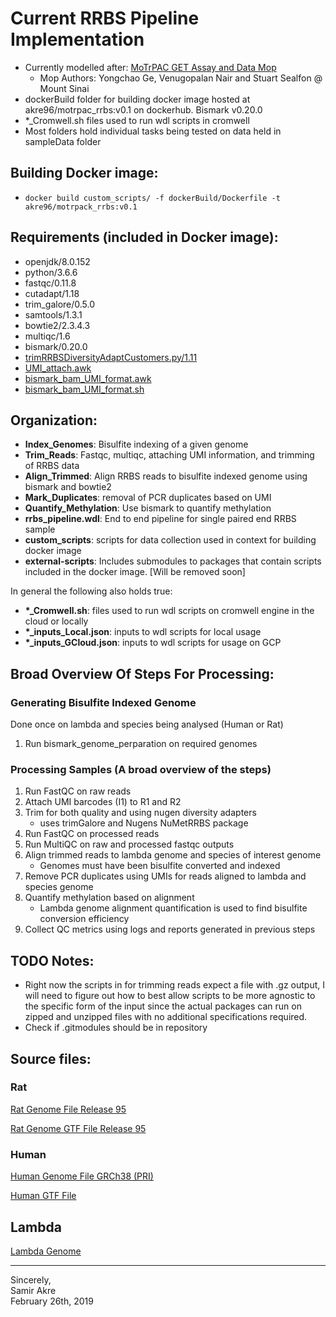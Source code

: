 # Current RRBS Pipeline Implementation
  - Currently modelled after: [MoTrPAC GET Assay and Data Mop](https://docs.google.com/document/d/1xlFiax4MTSzNZS3SpG6i3Z3XwuGkMPgONV1QPTObjcA/edit)
    - Mop Authors: Yongchao Ge, Venugopalan Nair and Stuart Sealfon @ Mount Sinai
  - dockerBuild folder for building docker image hosted at akre96/motrpac_rrbs:v0.1 on dockerhub. Bismark v0.20.0 
  - *_Cromwell.sh files used to run wdl scripts in cromwell
  - Most folders hold individual tasks being tested on data held in sampleData folder

## Building Docker image:
  - `docker build custom_scripts/ -f dockerBuild/Dockerfile -t akre96/motrpack_rrbs:v0.1`

## Requirements (included in Docker image):
  - openjdk/8.0.152
  - python/3.6.6
  - fastqc/0.11.8
  - cutadapt/1.18
  - trim_galore/0.5.0
  - samtools/1.3.1
  - bowtie2/2.3.4.3
  - multiqc/1.6
  - bismark/0.20.0
  - [trimRRBSDiversityAdaptCustomers.py/1.11](https://github.com/nugentechnologies/NuMetRRBS/blob/master/trimRRBSdiversityAdaptCustomers.py)
  - [UMI_attach.awk](https://github.com/yongchao/motrpac_rnaseq/blob/master/bin/UMI_attach.awk)
  - [bismark_bam_UMI_format.awk](https://github.com/yongchao/motrpac_rrbs/blob/master/bin/bismark_bam_UMI_format.awk)
  - [bismark_bam_UMI_format.sh](https://github.com/yongchao/motrpac_rrbs/blob/master/bin/bismark_bam_UMI_format.sh)


## Organization:
  - __Index_Genomes__: Bisulfite indexing of a given genome
  - __Trim_Reads__: Fastqc, multiqc, attaching UMI information, and trimming of RRBS data
  - __Align_Trimmed__: Align RRBS reads to bisulfite indexed genome using bismark and bowtie2
  - __Mark_Duplicates__: removal of PCR duplicates based on UMI
  - __Quantify_Methylation__: Use bismark to quantify methylation
  - __rrbs_pipeline.wdl__: End to end pipeline for single paired end RRBS sample
  - __custom_scripts__: scripts for data collection used in context for building docker image
  - __external-scripts__: Includes submodules to packages that contain scripts included in the docker image. [Will be removed soon]

In general the following also holds true:
  - __*\_Cromwell.sh__: files used to run wdl scripts on cromwell engine in the cloud or locally
  - __*\_inputs_Local.json__: inputs to wdl scripts for local usage
  - __*\_inputs_GCloud.json__: inputs to wdl scripts for usage on GCP

## Broad Overview Of Steps For Processing:
### Generating Bisulfite Indexed Genome
Done once on lambda and species being analysed (Human or Rat)
1. Run bismark_genome_perparation on required genomes

### Processing Samples (A broad overview of the steps)
1. Run FastQC on raw reads
2. Attach UMI barcodes (I1) to R1 and R2
3. Trim for both quality and using nugen diversity adapters
    - uses trimGalore and Nugens NuMetRRBS package
4. Run FastQC on processed reads
5. Run MultiQC on raw and processed fastqc outputs
6. Align trimmed reads to lambda genome and species of interest genome
    - Genomes must have been bisulfite converted and indexed
7. Remove PCR duplicates using UMIs for reads aligned to lambda and species genome
8. Quantify methylation based on alignment
    - Lambda genome alignment quantification is used to find bisulfite conversion efficiency
9. Collect QC metrics using logs and reports generated in previous steps

## TODO Notes:
  - Right now the scripts in for trimming reads expect a file with .gz output, I will need to figure out how to best allow scripts to be more agnostic to the specific form of the input since the actual packages can run on zipped and unzipped files with no additional specifications required.
  - Check if .gitmodules should be in repository

## Source files:
### Rat
[Rat Genome File Release 95](ftp://ftp.ensembl.org/pub/release-95/fasta/rattus_norvegicus/dna/Rattus_norvegicus.Rnor_6.0.dna.toplevel.fa.gz)

[Rat Genome GTF File Release 95](ftp://ftp.ensembl.org/pub/release-95/gtf/rattus_norvegicus/Rattus_norvegicus.Rnor_6.0.95.gtf.gz)


### Human
[Human Genome File GRCh38 (PRI)](ftp://ftp.ebi.ac.uk/pub/databases/gencode/Gencode_human/release_29/GRCh38.primary_assembly.genome.fa.gz)

[Human GTF File](ftp://ftp.ebi.ac.uk/pub/databases/gencode/Gencode_human/release_29/gencode.v29.primary_assembly.annotation.gtf.gz)

## Lambda
[Lambda Genome](https://www.ncbi.nlm.nih.gov/nuccore/J02459.1)

---
Sincerely,  
Samir Akre  
February 26th, 2019
